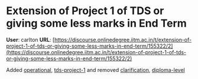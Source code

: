 # Extension of Project 1 of TDS or giving some less marks in End Term

**User**: carlton
**URL**: [https://discourse.onlinedegree.iitm.ac.in/t/extension-of-project-1-of-tds-or-giving-some-less-marks-in-end-term/155322/2](https://discourse.onlinedegree.iitm.ac.in/t/extension-of-project-1-of-tds-or-giving-some-less-marks-in-end-term/155322/2)

Added [operational](/tag/operational), [tds-project-1](/tag/tds-project-1) and removed [clarification](/tag/clarification), [diploma-level](/tag/diploma-level)
